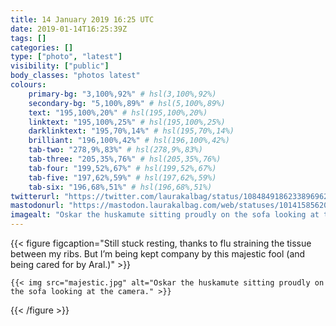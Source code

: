 ```yaml
---
title: 14 January 2019 16:25 UTC
date: 2019-01-14T16:25:39Z
tags: []
categories: []
type: ["photo", "latest"]
visibility: ["public"]
body_classes: "photos latest"
colours:
    primary-bg: "3,100%,92%" # hsl(3,100%,92%)
    secondary-bg: "5,100%,89%" # hsl(5,100%,89%)
    text: "195,100%,20%" # hsl(195,100%,20%)
    linktext: "195,100%,25%" # hsl(195,100%,25%)
    darklinktext: "195,70%,14%" # hsl(195,70%,14%)
    brilliant: "196,100%,42%" # hsl(196,100%,42%)
    tab-two: "278,9%,83%" # hsl(278,9%,83%)
    tab-three: "205,35%,76%" # hsl(205,35%,76%)
    tab-four: "199,52%,67%" # hsl(199,52%,67%)
    tab-five: "197,62%,59%" # hsl(197,62%,59%)
    tab-six: "196,68%,51%" # hsl(196,68%,51%)
twitterurl: "https://twitter.com/laurakalbag/status/1084849186233896962"
mastodonurl: "https://mastodon.laurakalbag.com/web/statuses/101415856201182269"
imagealt: "Oskar the huskamute sitting proudly on the sofa looking at the camera."
---
```


{{< figure figcaption="Still stuck resting, thanks to flu straining the tissue between my ribs. But I’m being kept company by this majestic fool (and being cared for by Aral.)" >}}

    {{< img src="majestic.jpg" alt="Oskar the huskamute sitting proudly on the sofa looking at the camera." >}}

{{< /figure >}}
